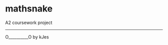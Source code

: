 mathsnake
=========

A2 coursework project
____________________________________________________
O__________O
by kJes
